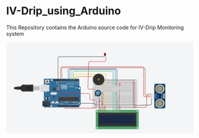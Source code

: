 # IV-Drip_using_Arduino
This Repository contains the Arduino source code for IV-Drip Monitoring system

![Schematic](https://github.com/yashgupta26/IV-Drip_using_Arduino/blob/main/Schematic.jpg)


